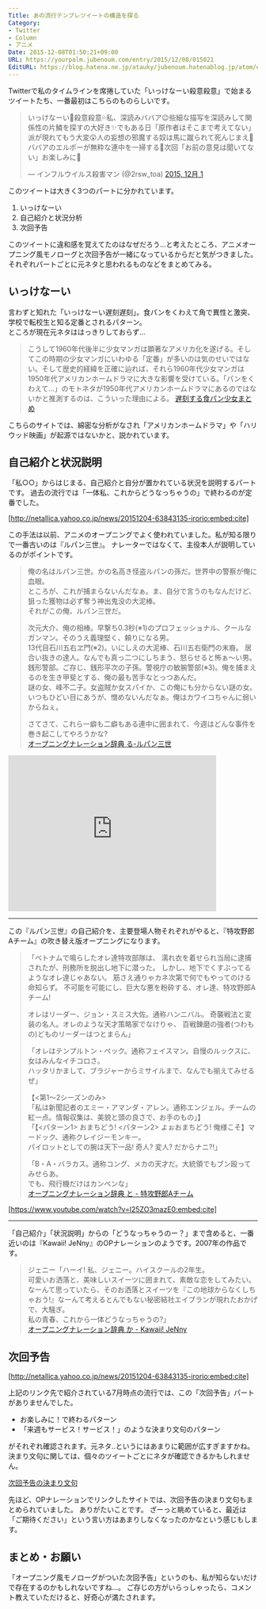 ```yaml
---
Title: あの流行テンプレツイートの構造を探る
Category:
- Twitter
- Column
- アニメ
Date: 2015-12-08T01:50:21+09:00
URL: https://yourpalm.jubenoum.com/entry/2015/12/08/015021
EditURL: https://blog.hatena.ne.jp/atauky/jubenoum.hatenablog.jp/atom/entry/6653586347147804579
---
```




Twitterで私のタイムラインを席捲していた「いっけなーい殺意殺意」で始まるツイートたち、一番最初はこちらのものらしいです。

<blockquote class="twitter-tweet" lang="ja"><p lang="ja" dir="ltr">いっけなーい🔪殺意殺意💦私、深読みババア😉些細な描写を深読みして関係性の片鱗を探すの大好き✨でもある日「原作者はそこまで考えてない」派が現れてもう大変😲人の妄想の邪魔する奴は馬に蹴られて死んじまえ👹ババアのエルボーが無粋な連中を一掃する💪次回「お前の意見は聞いてない」お楽しみに💖</p>&mdash; インフルウイルス殺害マン (@2rsw_toa) <a href="https://twitter.com/2rsw_toa/status/671536296435691520">2015, 12月 1</a></blockquote>
<script async src="//platform.twitter.com/widgets.js" charset="utf-8"></script>

このツイートは大きく3つのパートに分かれています。

1. いっけなーい
2. 自己紹介と状況分析
3. 次回予告

このツイートに違和感を覚えてたのはなぜだろう…と考えたところ、アニメオープニング風モノローグと次回予告が一緒になっているからだと気がつきました。
それぞれパートごとに元ネタと思われるものなどをまとめてみる。

## いっけなーい

言わずと知れた「いっけなーい遅刻遅刻」。食パンをくわえて角で異性と激突、学校で転校生と知る定番とされるパターン。  
ところが現在元ネタははっきりしておらず…

> こうして1960年代後半に少女マンガは顕著なアメリカ化を遂げる。そしてこの時期の少女マンガにいわゆる「定番」が多いのは気のせいではない。そして歴史的経緯を正確に辿れば、それら1960年代少女マンガは1950年代アメリカンホームドラマに大きな影響を受けている。「パンをくわえて…」のモトネタが1950年代アメリカンホームドラマにあるのではないかと推測するのは、こういった理由による。
[遅刻する食パン少女まとめ](http://www.high-octane.org/chikoku.html)


こちらのサイトでは、綿密な分析がなされ「アメリカンホームドラマ」や「ハリウッド映画」が起源ではないかと、説かれています。

## 自己紹介と状況説明

「私○○」からはじまる、自己紹介と自分が置かれている状況を説明するパートです。
過去の流行では「一体私、これからどうなっちゃうの」で終わるのが定番でした。

[http://netallica.yahoo.co.jp/news/20151204-63843135-irorio:embed:cite]

この手法は以前、アニメのオープニングでよく使われていました。私が知る限りで一番古いのは『ルパン三世』。
ナレーターではなくて、主役本人が説明しているのがポイントです。

> 俺の名はルパン三世。かの名高き怪盗ルパンの孫だ。世界中の警察が俺に血眼。  
> ところが、これが捕まらないんだなぁ。ま、自分で言うのもなんだけど、狙った獲物は必ず奪う神出鬼没の大泥棒。  
> それがこの俺、ルパン三世だ。  
>   
> 次元大介、俺の相棒。早撃ち0.3秒(※1)のプロフェッショナル、クールなガンマン。そのうえ義理堅く、頼りになる男。  
> 13代目石川五右ヱ門(※2)。いにしえの大泥棒、石川五右衛門の末裔。 居合い抜きの達人。なんでも真っ二つにしちまう、怒らせると怖ぁ～い男。  
> 銭形警部。ご存じ、銭形平次の子孫。警視庁の敏腕警部(※3)。俺を捕まえるのを生き甲斐とする、俺の最も苦手なとっつあんだ。  
> 謎の女、峰不二子。女盗賊か女スパイか、この俺にも分からない謎の女。 いつもひどい目にあうが、憎めないんだなぁ。俺はカワイコちゃんに弱いからねぇ。  
>  
> さてさて、これら一癖も二癖もある連中に囲まれて、今週はどんな事件を巻き起こしてやろうかな?  
[オープニングナレーション辞典 る-ルパン三世](http://www.cans.zaq.ne.jp/wormhole/op93.html#lupinthethird)

<iframe width="420" height="315" src="https://www.youtube.com/embed/Dip68mkvWhI" frameborder="0" allowfullscreen></iframe>

------

この『ルパン三世』の自己紹介を、主要登場人物それぞれがやると、『特攻野郎Aチーム』の吹き替え版オープニングになります。

> 「ベトナムで鳴らしたオレ達特攻部隊は、 濡れ衣を着せられ当局に逮捕されたが、刑務所を脱出し地下に潜った。 しかし、地下でくすぶってるようなオレ達じゃあない。 筋さえ通りゃカネ次第で何でもやってのける命知らず。 不可能を可能にし、巨大な悪を粉砕する、オレ達、特攻野郎Aチーム!
> 
> オレはリーダー、ジョン・スミス大佐。通称ハンニバル。 奇襲戦法と変装の名人。オレのような天才策略家でなけりゃ、 百戦錬磨の強者(つわもの)どものリーダーはつとまらん」 
> 
> 「オレはテンプルトン・ペック。通称フェイスマン。自慢のルックスに、女はみんなイチコロさ。  
> ハッタリかまして、ブラジャーからミサイルまで、なんでも揃えてみせるぜ」  
> 
> 【<第1～2シーズンのみ>  
> 「私は新聞記者のエミー・アマンダ・アレン。通称エンジェル。チームの紅一点。情報収集は、美貌と頭の良さで、お手のもの」】  
> 「【<パターン1> おまちどう! <パターン2> よぉおまちどう! 俺様こそ】マードック、通称クレイジーモンキー。  
> パイロットとしての腕は天下一品! 奇人? 変人? だからナニ?!」  
>  
> 「B・A・バラカス。通称コング、メカの天才だ。大統領でもブン殴ってみせらあ。  
> でも、飛行機だけはカンベンな」    
[オープニングナレーション辞典 と - 特攻野郎Aチーム](http://www.cans.zaq.ne.jp/wormhole/op45.html#ateam)

[https://www.youtube.com/watch?v=l25ZO3mazE0:embed:cite]


------

「自己紹介」「状況説明」からの「どうなっちゃうのー？」まで含めると、一番近いのは『Kawaii! JeNny』のOPナレーションのようです。2007年の作品です。

> ジェニー「ハーイ! 私、ジェニー。ハイスクールの2年生。  
> 可愛いお洒落と、美味しいスイーツに囲まれて、素敵な恋をしてみたい。  
> なーんて思っていたら、そのお洒落とスイーツを『この地球からなくしちゃおう!』なーんて考えるとんでもない秘密結社エイブランが現れたおかげで、大騒ぎ。  
> 私の青春、これから一体どうなっちゃうの?」  
[オープニングナレーション辞典 か - Kawaii! JeNny](http://www.cans.zaq.ne.jp/wormhole/op21.html#kawajen)


## 次回予告

[http://netallica.yahoo.co.jp/news/20151204-63843135-irorio:embed:cite]

上記のリンク先で紹介されている7月時点の流行では、この「次回予告」パートがありませんでした。

* お楽しみに！で終わるパターン
* 「来週もサービス！サービス！」のような決まり文句のパターン

がそれぞれ確認されます。元ネタ..というにはあまりに範囲が広すぎますかね。  
決まり文句に関しては、個々のツイートごとにネタが確認できるかもしれません。

[次回予告の決まり文句](http://www.cans.zaq.ne.jp/wormhole/op_yokoku.html)

先ほど、OPナレーションでリンクしたサイトでは、次回予告の決まり文句もまとめられていました。
ありがたいことです。
ざーっと眺めていると、最近は「ご期待ください」という言い方はあまりしなくなったのかなという感じもします。

## まとめ・お願い

「オープニング風モノローグがついた次回予告」というのも、私が知らないだけで存在するのかもしれないですね...。
ご存じの方がいらっしゃったら、コメント教えていただけると、好奇心が満たされます。
